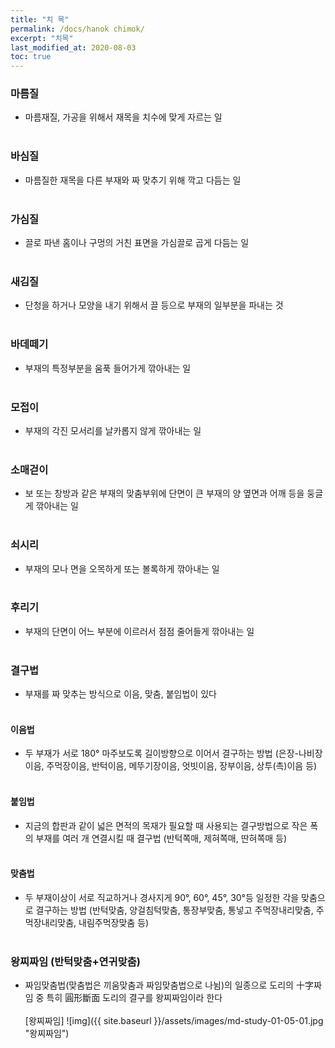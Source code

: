 ```yaml
---
title: "치 목"
permalink: /docs/hanok chimok/
excerpt: "치목"
last_modified_at: 2020-08-03
toc: true
---
```


### 마름질
  - 마름재질, 가공을 위해서 재목을 치수에 맞게 자르는 일
<br><br>

### 바심질
  - 마름질한 재목을 다른 부재와 짜 맞추기 위해 깍고 다듬는 일
<br><br>

### 가심질
  - 끌로 파낸 홈이나 구멍의 거친 표면을 가심끌로 곱게 다듬는 일
<br><br>

### 새김질

  - 단청을 하거나 모양을 내기 위해서 끌 등으로 부재의 일부분을 파내는 것
<br><br>

### 바데떼기
  - 부재의 특정부분을 움푹 들어가게 깎아내는 일
<br><br>

### 모접이
  - 부재의 각진 모서리를 날카롭지 않게 깎아내는 일
<br><br>

### 소매걷이
  - 보 또는 창방과 같은 부재의 맞춤부위에 단면이 큰 부재의 양 옆면과 어깨 등을  둥글게 깎아내는 일
<br><br>

### 쇠시리
  - 부재의 모나 면을 오목하게 또는 볼록하게 깎아내는 일
<br><br>

### 후리기
  - 부재의 단면이 어느 부분에 이르러서 점점 줄어들게 깎아내는 일
<br><br>

### 결구법
  - 부재를 짜 맞추는 방식으로 이음, 맞춤, 붙임법이 있다
<br><br>

#### 이음법
  - 두 부재가 서로 180° 마주보도록 길이방향으로 이어서 결구하는 방법 (은장-나비장이음, 주먹장이음, 반턱이음, 메뚜기장이음, 엇빗이음, 장부이음, 상투(촉)이음 등)
<br><br>

#### 붙임법
  - 지금의 합판과 같이 넓은 면적의 목재가 필요할 때 사용되는 결구방법으로 작은 폭의 부재를 여러 개 연결시킬 때 결구법 (반턱쪽매, 제혀쪽매, 딴혀쪽매 등)
<br><br>

#### 맞춤법
  -   두 부재이상이 서로 직교하거나 경사지게 90°, 60°, 45°, 30°등 일정한 각을 맞춤으로 결구하는 방법 (반턱맞춤, 양걸침턱맞춤, 통장부맞춤, 통넣고 주먹장내리맞춤, 주먹장내리맞춤,  내림주먹장맞춤 등)
<br><br>

### 왕찌짜임 (반턱맞춤+연귀맞춤)
  - 짜임맞춤법(맞춤법은 끼움맞춤과 짜임맞춤법으로 나뉨)의 일종으로 도리의 十字짜임 중 특히 圓形斷面 도리의 결구를 왕찌짜임이라 한다<br><br>
  [왕찌짜임]
  ![img]({{ site.baseurl }}/assets/images/md-study-01-05-01.jpg "왕찌짜임")